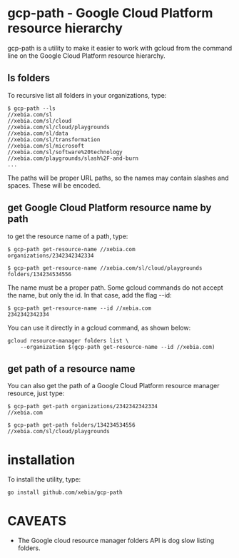 gcp-path - Google Cloud Platform resource hierarchy
=========================================================
gcp-path is a utility to make it easier to work with gcloud from the command line on
the Google Cloud Platform resource hierarchy.

## ls folders
To  recursive list all folders in your organizations, type:
```
$ gcp-path --ls
//xebia.com/sl
//xebia.com/sl/cloud
//xebia.com/sl/cloud/playgrounds
//xebia.com/sl/data
//xebia.com/sl/transformation
//xebia.com/sl/microsoft
//xebia.com/sl/software%20technology
//xebia.com/playgrounds/slash%2F-and-burn
...
```
The paths will be proper URL paths, so the names may contain slashes and spaces. These will be encoded.

## get Google Cloud Platform resource name by path
to get the resource name of a path, type:

```
$ gcp-path get-resource-name //xebia.com
organizations/2342342342334

$ gcp-path get-resource-name //xebia.com/sl/cloud/playgrounds
folders/134234534556
```
The name must be a proper path.
Some gcloud commands do not accept the name, but only the id. In that case, add the flag --id:

```shell
$ gcp-path get-resource-name --id //xebia.com
2342342342334
```

You can use it directly in a gcloud command, as shown below:
```
gcloud resource-manager folders list \
    --organization $(gcp-path get-resource-name --id //xebia.com)
```

## get path of a resource name
You can also get the path of a Google Cloud Platform resource manager resource, just type:

```
$ gcp-path get-path organizations/2342342342334
//xebia.com

$ gcp-path get-path folders/134234534556
//xebia.com/sl/cloud/playgrounds
```

# installation
To install the utility, type:

```
go install github.com/xebia/gcp-path
```

# CAVEATS
- The Google cloud resource manager folders API is dog slow listing folders.
